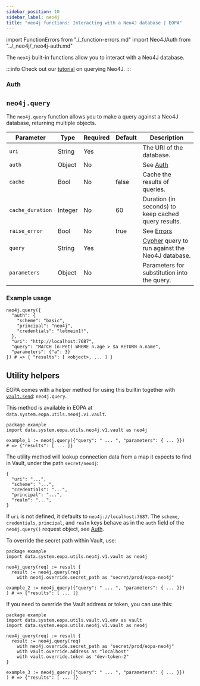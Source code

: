 ```yaml
---
sidebar_position: 10
sidebar_label: neo4j
title: "neo4j functions: Interacting with a Neo4J database | EOPA"
---
```


import FunctionErrors from "./_function-errors.md"
import Neo4JAuth from "../_neo4j/_neo4j-auth.md"

The `neo4j` built-in functions allow you to interact with a Neo4J database.

:::info
Check out our [tutorial](/enterprise-opa/tutorials/using-data/querying-neo4j) on querying Neo4J.
:::


### Auth

<Neo4JAuth />

<FunctionErrors />


## `neo4j.query`

The `neo4j.query` function allows you to make a query against a Neo4J database, returning multiple objects.

| Parameter | Type | Required | Default | Description |
| --- | --- | --- | --- | --- |
| `uri` | String | Yes |  | The URI of the database.  |
| `auth` | Object | No |  | See [Auth](#auth) |
| `cache` | Bool | No | false | Cache the results of queries. |
| `cache_duration` | Integer | No | 60 | Duration (in seconds) to keep cached query results. |
| `raise_error` | Bool | No | true | See [Errors](#errors) |
| `query` | String | Yes | | [Cypher](https://neo4j.com/docs/getting-started/cypher-intro/) query to run against the Neo4J database. |
| `parameters` | Object | No | | Parameters for substitution into the query. |


### Example usage

```rego
neo4j.query({
  "auth": {
    "scheme": "basic",
    "principal": "neo4j",
    "credentials": "letmein1!",
  },
  "uri": "http://localhost:7687",
  "query": "MATCH (n:Pet) WHERE n.age > $a RETURN n.name",
  "parameters": {"a": 3}
}) # => { "results": [ <object>, ... ] }
```


## Utility helpers

EOPA comes with a helper method for using this builtin together with
[`vault.send`](vault): `neo4j.query`.

This method is available in EOPA at `data.system.eopa.utils.neo4j.v1.vault`.

```rego
package example
import data.system.eopa.utils.neo4j.v1.vault as neo4j

example_1 := neo4j.query({"query": " ... ", "parameters": { ... }})
# => {"results": [ ... ]}
```

The utility method will lookup connection data from a map it expects to find in
Vault, under the path `secret/neo4j`:

```rego
{
  "uri": "...",
  "scheme": "...",
  "credentials": "...",
  "principal": "...",
  "realm": "...",
}
```

If `uri` is not defined, it defaults to `neo4j://localhost:7687`. The `scheme`, `credentials`, `principal`, and `realm` keys behave as in the `auth` field of the `neo4j.query()` request object, see [Auth](#auth).

To override the secret path within Vault, use:

```rego
package example
import data.system.eopa.utils.neo4j.v1.vault as neo4j

neo4j_query(req) := result {
  result := neo4j.query(req)
    with neo4j.override.secret_path as "secret/prod/eopa-neo4j"

example_2 := neo4j_query({"query": " ... ", "parameters": { ... }})
) # => {"results": [ ... ]}
```

If you need to override the Vault address or token, you can use this:

```rego
package example
import data.system.eopa.utils.vault.v1.env as vault
import data.system.eopa.utils.neo4j.v1.vault as neo4j

neo4j_query(req) := result {
  result := neo4j.query(req)
    with neo4j.override.secret_path as "secret/prod/eopa-neo4j"
    with vault.override.address as "localhost"
    with vault.override.token as "dev-token-2"
}

example_3 := neo4j_query({"query": " ... ", "parameters": { ... }})
) # => {"results": [ ... ]}
```
